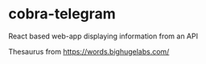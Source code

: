 # cobra-telegram
React based web-app displaying information from an API

Thesaurus from https://words.bighugelabs.com/
